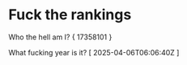 # Fuck the rankings

Who the hell am I?
{ 17358101 }

What fucking year is it?
[ 2025-04-06T06:06:40Z ]
